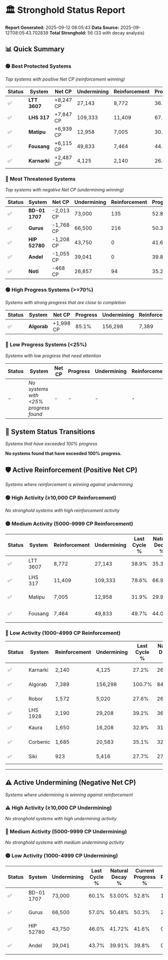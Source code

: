 # 🏛️ Stronghold Status Report

**Report Generated:** 2025-09-12 08:05:43
**Data Source:** 2025-09-12T08:05:43.702839
**Total Stronghold:** 56 (33 with decay analysis)

## 📊 Quick Summary

### 🟢 **Best Protected Systems**
*Top systems with positive Net CP (reinforcement winning)*

| Status | System | Net CP | Undermining | Reinforcement | Progress |
|--------|--------|--------|-------------|---------------|----------|
| ✅ | **LTT 3607** | +8,247 CP | 27,143 | 8,772 | 36.2% |
| ✅ | **LHS 317** | +7,847 CP | 109,333 | 11,409 | 67.7% |
| ✅ | **Matipu** | +6,939 CP | 12,958 | 7,005 | 30.6% |
| ✅ | **Fousang** | +6,115 CP | 49,833 | 7,464 | 44.7% |
| ✅ | **Karnarki** | +2,487 CP | 4,125 | 2,140 | 26.8% |

### 🔴 **Most Threatened Systems**
*Top systems with negative Net CP (undermining winning)*

| Status | System | Net CP | Undermining | Reinforcement | Progress |
|--------|--------|--------|-------------|---------------|----------|
| ✅ | **BD-01 1707** | -2,013 CP | 73,000 | 135 | 52.8% |
| ✅ | **Gurus** | -1,768 CP | 66,500 | 216 | 50.3% |
| ✅ | **HIP 52780** | -1,208 CP | 43,750 | 0 | 41.6% |
| ✅ | **Andel** | -1,055 CP | 39,041 | 0 | 39.8% |
| ✅ | **Noti** | -468 CP | 26,857 | 94 | 35.2% |

### 🟢 **High Progress Systems (>=70%)**
*Systems with strong progress that are close to completion*

| Status | System | Net CP | Progress | Undermining | Reinforcement |
|--------|--------|--------|----------|-------------|---------------|
| ✅ | **Algorab** | +1,998 CP | 85.1% | 156,298 | 7,389 |

### 🔴 **Low Progress Systems (<25%)**
*Systems with low progress that need attention*

| Status | System | Net CP | Progress | Undermining | Reinforcement |
|--------|--------|--------|----------|-------------|---------------|
| - | *No systems with <25% progress found* | - | - | - | - |
## 🔄 System Status Transitions
*Systems that have exceeded 100% progress*

**No systems found that have exceeded 100% progress.**

## 🛡️ Active Reinforcement (Positive Net CP)
*Systems where reinforcement is winning against undermining*

### 🟢 High Activity (≥10,000 CP Reinforcement)

*No stronghold systems with high reinforcement activity*

### 🟡 Medium Activity (5000-9999 CP Reinforcement)

| Status | System | Reinforcement | Undermining | Last Cycle % | Natural Decay % | Current Progress % | Current CP | Net CP | Activity |
|--------|--------|---------------|-------------|--------------|-----------------|-------------------|------------|--------|----------|
| ✅ | LTT 3607 | 8,772 | 27,143 | 38.9% | 35.38% | 36.2% | 362,000 | +8,247 | 🟡 Medium Reinforcement |
| ✅ | LHS 317 | 11,409 | 109,333 | 78.6% | 66.92% | 67.7% | 677,000 | +7,847 | 🟡 Medium Reinforcement |
| ✅ | Matipu | 7,005 | 12,958 | 31.9% | 29.91% | 30.6% | 306,000 | +6,939 | 🟡 Medium Reinforcement |
| ✅ | Fousang | 7,464 | 49,833 | 49.7% | 44.09% | 44.7% | 447,000 | +6,115 | 🟡 Medium Reinforcement |

### 🔴 Low Activity (1000-4999 CP Reinforcement)

| Status | System | Reinforcement | Undermining | Last Cycle % | Natural Decay % | Current Progress % | Current CP | Net CP | Activity |
|--------|--------|---------------|-------------|--------------|-----------------|-------------------|------------|--------|----------|
| ✅ | Karnarki | 2,140 | 4,125 | 27.2% | 26.55% | 26.8% | 268,000 | +2,487 | 🔵 Low Reinforcement |
| ✅ | Algorab | 7,389 | 156,298 | 100.7% | 84.90% | 85.1% | 851,000 | +1,998 | 🔵 Low Reinforcement |
| ✅ | Robor | 1,572 | 5,020 | 27.6% | 26.91% | 27.1% | 271,000 | +1,920 | 🔵 Low Reinforcement |
| ✅ | LHS 1928 | 2,190 | 29,208 | 39.2% | 36.15% | 36.3% | 363,000 | +1,535 | 🔵 Low Reinforcement |
| ✅ | Kaura | 1,650 | 16,208 | 32.9% | 31.15% | 31.3% | 313,000 | +1,464 | 🔵 Low Reinforcement |
| ✅ | Corbenic | 1,685 | 20,583 | 35.1% | 32.86% | 33.0% | 330,000 | +1,406 | 🔵 Low Reinforcement |
| ✅ | Siki | 923 | 5,416 | 27.7% | 27.07% | 27.2% | 272,000 | +1,285 | 🔵 Low Reinforcement |


---

## ⚠️ Active Undermining (Negative Net CP)
*Systems where undermining is winning against reinforcement*

### ⚠️ High Activity (≥10,000 CP Undermining)

*No stronghold systems with high undermining activity*

### 🔶 Medium Activity (5000-9999 CP Undermining)

*No stronghold systems with medium undermining activity*

### 🟡 Low Activity (1000-4999 CP Undermining)

| Status | System | Undermining | Last Cycle % | Natural Decay % | Current Progress % | Reinforcement | Current CP | Net CP | Activity |
|--------|--------|-------------|--------------|-----------------|-------------------|---------------|------------|--------|----------|
| ✅ | BD-01 1707 | 73,000 | 60.1% | 53.00% | 52.8% | 135 | 528,000 | -2,013 | 🟡 Low Undermining |
| ✅ | Gurus | 66,500 | 57.0% | 50.48% | 50.3% | 216 | 503,000 | -1,768 | 🟡 Low Undermining |
| ✅ | HIP 52780 | 43,750 | 46.0% | 41.72% | 41.6% | 0 | 416,000 | -1,208 | 🟡 Low Undermining |
| ✅ | Andel | 39,041 | 43.7% | 39.91% | 39.8% | 0 | 397,999 | -1,055 | 🟡 Low Undermining |

